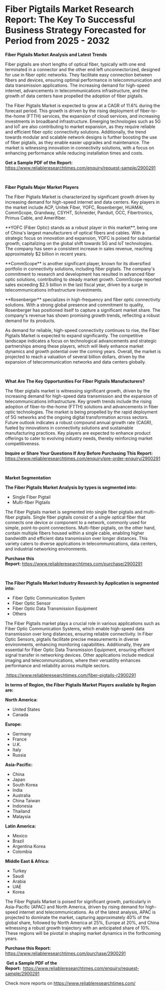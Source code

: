 <p><h1>Fiber Pigtails Market Research Report: The Key To Successful Business Strategy Forecasted for Period from 2025 - 2032</h1></p><p><strong>Fiber Pigtails Market Analysis and Latest Trends</strong></p>
<p><p>Fiber pigtails are short lengths of optical fiber, typically with one end terminated in a connector and the other end left unconnectorized, designed for use in fiber optic networks. They facilitate easy connection between fibers and devices, ensuring optimal performance in telecommunication and data transmission applications. The increasing demand for high-speed internet, advancements in telecommunications infrastructure, and the growth of data centers have propelled the adoption of fiber pigtails. </p><p>The Fiber Pigtails Market is expected to grow at a CAGR of 11.6% during the forecast period. This growth is driven by the rising deployment of fiber-to-the-home (FTTH) services, the expansion of cloud services, and increasing investments in broadband infrastructure. Emerging technologies such as 5G and IoT are also contributing to market expansion, as they require reliable and efficient fiber optic connectivity solutions. Additionally, the trend towards modular and scalable network designs is further boosting the use of fiber pigtails, as they enable easier upgrades and maintenance. The market is witnessing innovation in connectivity solutions, with a focus on enhancing performance while reducing installation times and costs.</p></p>
<p><strong>Get a Sample PDF of the Report:&nbsp;</strong> <a href="https://www.reliableresearchtimes.com/enquiry/request-sample/2900291?utm_campaign=2531&utm_medium=2&utm_source=Github&utm_content=ia&utm_term=16032025&utm_id=fiber-pigtails">https://www.reliableresearchtimes.com/enquiry/request-sample/2900291</a></p>
<p>&nbsp;</p>
<p><strong>Fiber Pigtails Major Market Players</strong></p>
<p><p>The Fiber Pigtails Market is characterized by significant growth driven by increasing demand for high-speed internet and data centers. Key players in the market include ACP, Unitek Fiber, YOFC, Rosenberger, HUAMAI, CommScope, Grandway, CSYHT, Schneider, Panduit, OCC, Fibertronics, Primus Cable, and Amerifiber.</p><p>**YOFC (Fiber Optic) stands as a robust player in this market**, being one of China's largest manufacturers of optical fibers and cables. With a strategic focus on innovation and expansion, YOFC is poised for substantial growth, capitalizing on the global shift towards 5G and IoT technologies. The company has seen a consistent increase in sales revenue, reaching approximately $2 billion in recent years.</p><p>**CommScope** is another significant player, known for its diversified portfolio in connectivity solutions, including fiber pigtails. The company's commitment to research and development has resulted in advanced fiber optic solutions, contributing to steady market growth. CommScope reported sales exceeding $2.5 billion in the last fiscal year, driven by a surge in telecommunications infrastructure investments.</p><p>**Rosenberger** specializes in high-frequency and fiber optic connectivity solutions. With a strong global presence and commitment to quality, Rosenberger has positioned itself to capture a significant market share. The company's revenue has shown promising growth trends, reflecting a robust demand for its products.</p><p>As demand for reliable, high-speed connectivity continues to rise, the Fiber Pigtails Market is expected to expand significantly. The competitive landscape indicates a focus on technological advancements and strategic partnerships among these players, which will likely enhance market dynamics and growth potential over the coming years. Overall, the market is projected to reach a valuation of several billion dollars, driven by the expansion of telecommunication networks and data centers globally.</p></p>
<p>&nbsp;</p>
<p><strong>What Are The Key Opportunities For Fiber Pigtails Manufacturers?</strong></p>
<p><p>The fiber pigtails market is witnessing significant growth, driven by the increasing demand for high-speed data transmission and the expansion of telecommunications infrastructure. Key growth trends include the rising adoption of fiber-to-the-home (FTTH) solutions and advancements in fiber optic technologies. The market is being propelled by the rapid deployment of 5G networks and the ongoing digital transformation across sectors. Future outlook indicates a robust compound annual growth rate (CAGR), fueled by innovations in connectivity solutions and sustainable manufacturing practices. Key players are expected to enhance product offerings to cater to evolving industry needs, thereby reinforcing market competitiveness.</p></p>
<p><strong>Inquire or Share Your Questions If Any Before Purchasing This Report:</strong> <a href="https://www.reliableresearchtimes.com/enquiry/pre-order-enquiry/2900291?utm_campaign=2531&utm_medium=2&utm_source=Github&utm_content=ia&utm_term=16032025&utm_id=fiber-pigtails">https://www.reliableresearchtimes.com/enquiry/pre-order-enquiry/2900291</a></p>
<p>&nbsp;</p>
<p><strong>Market Segmentation</strong></p>
<p><strong>The Fiber Pigtails Market Analysis by types is segmented into:</strong></p>
<p><ul><li>Single Fiber Pigtail</li><li>Multi-fiber Pigtails</li></ul></p>
<p><p>The Fiber Pigtails market is segmented into single fiber pigtails and multi-fiber pigtails. Single fiber pigtails consist of a single optical fiber that connects one device or component to a network, commonly used for simple, point-to-point connections. Multi-fiber pigtails, on the other hand, contain multiple fibers housed within a single cable, enabling higher bandwidth and efficient data transmission over longer distances. This variety caters to diverse applications in telecommunications, data centers, and industrial networking environments.</p></p>
<p><strong>Purchase this Report:&nbsp;</strong><a href="https://www.reliableresearchtimes.com/purchase/2900291?utm_campaign=2531&utm_medium=2&utm_source=Github&utm_content=ia&utm_term=16032025&utm_id=fiber-pigtails">https://www.reliableresearchtimes.com/purchase/2900291</a></p>
<p>&nbsp;</p>
<p><strong>The Fiber Pigtails Market Industry Research by Application is segmented into:</strong></p>
<p><ul><li>Fiber Optic Communication System</li><li>Fiber Optic Sensor</li><li>Fiber Optic Data Transmission Equipment</li><li>Others</li></ul></p>
<p><p>The Fiber Pigtails market plays a crucial role in various applications such as Fiber Optic Communication Systems, which enable high-speed data transmission over long distances, ensuring reliable connectivity. In Fiber Optic Sensors, pigtails facilitate precise measurements in diverse environments, enhancing monitoring capabilities. Additionally, they are essential for Fiber Optic Data Transmission Equipment, ensuring efficient signal transfer in networking devices. Other applications include medical imaging and telecommunications, where their versatility enhances performance and reliability across multiple sectors.</p></p>
<p><a href="https://www.reliableresearchtimes.com/fiber-pigtails-r2900291?utm_campaign=2531&utm_medium=2&utm_source=Github&utm_content=ia&utm_term=16032025&utm_id=fiber-pigtails">&nbsp;https://www.reliableresearchtimes.com/fiber-pigtails-r2900291</a></p>
<p><strong>In terms of Region, the Fiber Pigtails Market Players available by Region are:</strong></p>
<p>
    <p> <strong> North America: </strong>
        <ul>
            <li>United States</li>
            <li>Canada</li>
        </ul>
        </p> 
    <p> <strong> Europe: </strong>
        <ul>
            <li>Germany</li>
            <li>France</li>
            <li>U.K.</li>
            <li>Italy</li>
            <li>Russia</li>
        </ul>
        </p> 
    <p> <strong> Asia-Pacific: </strong>
        <ul>
            <li>China</li>
            <li>Japan</li>
            <li>South Korea</li>
            <li>India</li>
            <li>Australia</li>
            <li>China Taiwan</li>
            <li>Indonesia</li>
            <li>Thailand</li>
            <li>Malaysia</li>
        </ul>
        </p> 
    <p> <strong> Latin America: </strong>
        <ul>
            <li>Mexico</li>
            <li>Brazil</li>
            <li>Argentina Korea</li>
            <li>Colombia</li>
        </ul>
        </p> 
    <p> <strong> Middle East & Africa: </strong>
        <ul>
            <li>Turkey</li>
            <li>Saudi</li>
            <li>Arabia</li>
            <li>UAE</li>
            <li>Korea</li>
        </ul>
    </p>
    </p>
<p><p>The Fiber Pigtails Market is poised for significant growth, particularly in Asia-Pacific (APAC) and North America, driven by rising demand for high-speed internet and telecommunications. As of the latest analysis, APAC is projected to dominate the market, capturing approximately 40% of the global share, followed by North America at 25%, Europe at 20%, and China witnessing a robust growth trajectory with an anticipated share of 10%. These regions will be pivotal in shaping market dynamics in the forthcoming years.</p></p>
<p><strong>Purchase this Report: </strong><a href="https://www.reliableresearchtimes.com/purchase/2900291?utm_campaign=2531&utm_medium=2&utm_source=Github&utm_content=ia&utm_term=16032025&utm_id=fiber-pigtails">https://www.reliableresearchtimes.com/purchase/2900291</a></p>
<p>&nbsp;<strong>Get a Sample PDF of the Report:&nbsp;&nbsp;</strong><a href="https://www.reliableresearchtimes.com/enquiry/request-sample/2900291?utm_campaign=2531&utm_medium=2&utm_source=Github&utm_content=ia&utm_term=16032025&utm_id=fiber-pigtails">https://www.reliableresearchtimes.com/enquiry/request-sample/2900291</a></p>
<p><strong></strong></p>
<p>Check more reports on <a href="https://www.reliableresearchtimes.com/?utm_campaign=2531&utm_medium=2&utm_source=Github&utm_content=ia&utm_term=16032025&utm_id=fiber-pigtails">https://www.reliableresearchtimes.com/</a></p>